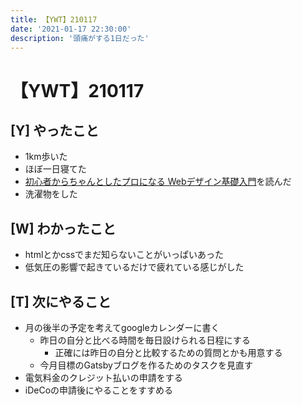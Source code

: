 ```yaml
---
title: 【YWT】210117
date: '2021-01-17 22:30:00'
description: '頭痛がする1日だった'
---
```


# 【YWT】210117

## [Y] やったこと

- 1km歩いた
- ほぼ一日寝てた
- [初心者からちゃんとしたプロになる Webデザイン基礎入門](https://github.com/LeeDDHH/book-output/blob/main/%E5%88%9D%E5%BF%83%E8%80%85%E3%81%8B%E3%82%89%E3%81%A1%E3%82%83%E3%82%93%E3%81%A8%E3%81%97%E3%81%9F%E3%83%97%E3%83%AD%E3%81%AB%E3%81%AA%E3%82%8B_Web%E3%83%87%E3%82%B6%E3%82%A4%E3%83%B3%E5%9F%BA%E7%A4%8E%E5%85%A5%E9%96%80/list.md)を読んだ
- 洗濯物をした

## [W] わかったこと

- htmlとかcssでまだ知らないことがいっぱいあった
- 低気圧の影響で起きているだけで疲れている感じがした

## [T] 次にやること

- 月の後半の予定を考えてgoogleカレンダーに書く
  - 昨日の自分と比べる時間を毎日設けられる日程にする
    - 正確には昨日の自分と比較するための質問とかも用意する
  - 今月目標のGatsbyブログを作るためのタスクを見直す
- 電気料金のクレジット払いの申請をする
- iDeCoの申請後にやることをすすめる
